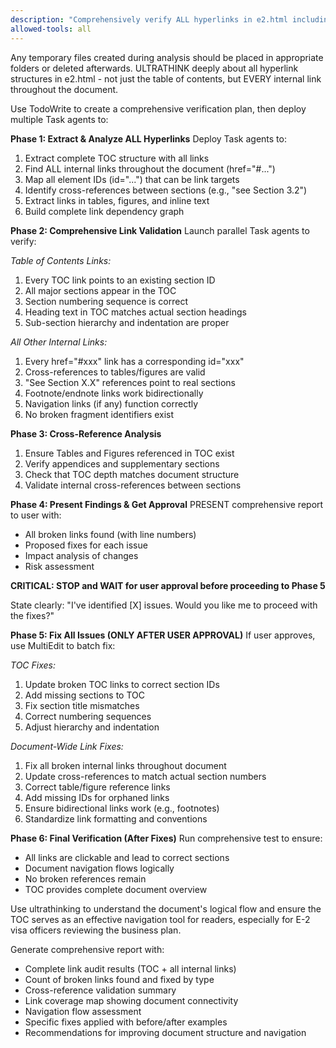 ```yaml
---
description: "Comprehensively verify ALL hyperlinks in e2.html including TOC and cross-references"
allowed-tools: all
---
```

Any temporary files created during analysis should be placed in appropriate folders or deleted afterwards.
ULTRATHINK deeply about all hyperlink structures in e2.html - not just the table of contents, but EVERY internal link throughout the document.

Use TodoWrite to create a comprehensive verification plan, then deploy multiple Task agents to:

**Phase 1: Extract & Analyze ALL Hyperlinks**
Deploy Task agents to:
1. Extract complete TOC structure with all links
2. Find ALL internal links throughout the document (href="#...")
3. Map all element IDs (id="...") that can be link targets
4. Identify cross-references between sections (e.g., "see Section 3.2")
5. Extract links in tables, figures, and inline text
6. Build complete link dependency graph

**Phase 2: Comprehensive Link Validation** 
Launch parallel Task agents to verify:

*Table of Contents Links:*
1. Every TOC link points to an existing section ID
2. All major sections appear in the TOC
3. Section numbering sequence is correct
4. Heading text in TOC matches actual section headings
5. Sub-section hierarchy and indentation are proper

*All Other Internal Links:*
1. Every href="#xxx" link has a corresponding id="xxx"
2. Cross-references to tables/figures are valid
3. "See Section X.X" references point to real sections
4. Footnote/endnote links work bidirectionally
5. Navigation links (if any) function correctly
6. No broken fragment identifiers exist

**Phase 3: Cross-Reference Analysis**
1. Ensure Tables and Figures referenced in TOC exist
2. Verify appendices and supplementary sections
3. Check that TOC depth matches document structure
4. Validate internal cross-references between sections

**Phase 4: Present Findings & Get Approval**
PRESENT comprehensive report to user with:
- All broken links found (with line numbers)
- Proposed fixes for each issue
- Impact analysis of changes
- Risk assessment

**CRITICAL: STOP and WAIT for user approval before proceeding to Phase 5**

State clearly: "I've identified [X] issues. Would you like me to proceed with the fixes?"

**Phase 5: Fix All Issues (ONLY AFTER USER APPROVAL)**
If user approves, use MultiEdit to batch fix:

*TOC Fixes:*
1. Update broken TOC links to correct section IDs
2. Add missing sections to TOC
3. Fix section title mismatches
4. Correct numbering sequences
5. Adjust hierarchy and indentation

*Document-Wide Link Fixes:*
1. Fix all broken internal links throughout document
2. Update cross-references to match actual section numbers
3. Correct table/figure reference links
4. Add missing IDs for orphaned links
5. Ensure bidirectional links work (e.g., footnotes)
6. Standardize link formatting and conventions

**Phase 6: Final Verification (After Fixes)**
Run comprehensive test to ensure:
- All links are clickable and lead to correct sections
- Document navigation flows logically
- No broken references remain
- TOC provides complete document overview

Use ultrathinking to understand the document's logical flow and ensure the TOC serves as an effective navigation tool for readers, especially for E-2 visa officers reviewing the business plan.

Generate comprehensive report with:
- Complete link audit results (TOC + all internal links)
- Count of broken links found and fixed by type
- Cross-reference validation summary
- Link coverage map showing document connectivity
- Navigation flow assessment
- Specific fixes applied with before/after examples
- Recommendations for improving document structure and navigation